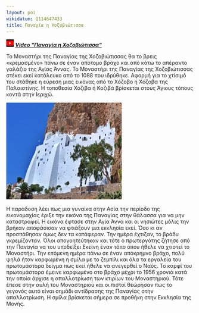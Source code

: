 ```yaml
---
layout: poi
wikidatum: Q114647433
title: Παναγία η Χοζοβιώτισσα
---
```

![v4](../assets/img/v4.png) ***[Video "Παναγία η Χοζοβιώτισσα"](https://youtu.be/krpjCVbbcuc)***

Το Μοναστήρι της Παναγίας της Χοζοβιώτισσας θα το βρεις «κρεμασμένο» πάνω σε έναν απότομο βράχο και από κάτω το απέραντο γαλάζιο της Αγίας Άννας. Το Μοναστήρι της Παναγίας της Χοζοβιώτισσας στέκει εκεί κατάλευκο από το 1088 που ιδρύθηκε. Αφορμή για το χτίσιμό του στάθηκε η εύρεση μιας εικόνας από το Χόζοβο ή Χόζοβα της Παλαιστίνης. Η τοποθεσία Χόζιβα ή Κοζιβά βρίσκεται στους Άγιους τόπους κοντά στην Ιεριχώ.

![hazo](../assets/img/hazo.png)

Η παράδοση λέει πως μια γυναίκα στην Ασία την περίοδο της εικονομαχίας έριξε την εικόνα της Παναγίας στην θάλασσα για να μην καταστραφεί.  Η εικόνα έφτασε στην Αγία Άννα και οι νησιώτες μόλις την βρήκαν αποφάσισαν να φτιάξουν μια εκκλησία εκεί. Όσο κι αν προσπάθησαν όμως δεν τα κατάφεραν. Την ημέρα έχτιζαν, το βράδυ γκρεμίζονταν. Όλοι απογοητεύτηκαν και τότε ο πρωτεργάτης ζήτησε από την Παναγία να του υποδείξει Εκείνη έναν τόπο όπου ήθελε να χτιστεί το Μοναστήρι. Την επόμενη ημέρα πάνω σε έναν απόκρημνο βράχο, πολύ ψηλά ήταν καρφωμένη η σμίλα με το ζεμπίλι και όλα τα εργαλεία του πρωτομάστορα δείγμα πως εκεί ήθελε να ανεγερθεί ο Ναός. Το καρφί του πρωτομάστορα έμεινε καρφωμένο στο βράχο μέχρι το 1956 χρονιά κατά την οποία άρχισε η απαλλοτρίωση των κτιρίων του Μοναστηριού. Τότε έπεσε στην αυλή του Μοναστηριού και οι πιστοί θεώρησαν πως το γεγονός αυτό είναι σημάδι αντίδρασης της Παναγίας στην απαλλοτρίωση. Η σμίλα βρίσκεται σήμερα σε προθήκη στην Εκκλησία της Μονής.
